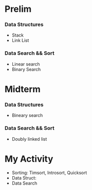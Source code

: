 # Prelim

### Data Structures

- Stack
- Link List

### Data Search && Sort

- Linear search
- Binary Search

# Midterm

### Data Structures

- Bineary search

### Data Search && Sort

- Doubly linked list

# My Activity
- Sorting: Timsort, Introsort, Quicksort
- Data Struct:
- Data Search 